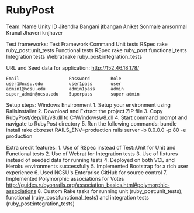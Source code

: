 RubyPost
========

Team:
    Name                            Unity ID
    Jitendra Bangani                jtbangan
    Aniket Sonmale                  amsonmal
    Krunal Jhaveri                  knjhaver


Test frameworks:
    Test                            Framework       Command
    Unit tests                      RSpec           rake ruby_post:unit_tests
    Functional tests                RSpec           rake ruby_post:functional_tests
    Integration tests               Webrat          rake ruby_post:integration_tests


URL and Seed data for application:
    http://152.46.18.178/

    Email                   Password        Role
    user1@ncsu.edu          user1pass       user
    admin1@ncsu.edu         admin1pass      admin
    super_admin@ncsu.edu    5uperpass       super admin


Setup steps:
    Windows Environment
        1. Setup your environment using RailsInstaller
        2. Download and Extract the project ZIP file
        3. Copy RubyPost/dep/lib/v8.dll to C:\Windows\v8.dll
        4. Start command prompt and navigate to RubyPost directory
        5. Run the following commands:
            bundle install
            rake db:reset RAILS_ENV=production
            rails server -b 0.0.0.0 -p 80 -e production

Extra credit features:
    1. Use of RSpec instead of Test::Unit for Unit and Functional tests
    2. Use of Webrat for Integration tests
    3. Use of fixtures instead of seeded data for running tests
    4. Deployed on both VCL and Heroku environments successfully
    5. Implemented Bootstrap for a rich user experience
    6. Used NCSU's Enterprise GitHub for source control
    7. Implemented Polymorphic associations for Votes http://guides.rubyonrails.org/association_basics.html#polymorphic-associations
    8. Custom Rake tasks for running unit (ruby_post:unit_tests), functional (ruby_post:functional_tests) and integration tests (ruby_post:integration_tests)